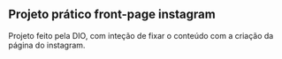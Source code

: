 ## Projeto prático front-page instagram

Projeto feito pela DIO, com inteção de fixar o conteúdo com a criação da página do instagram.
